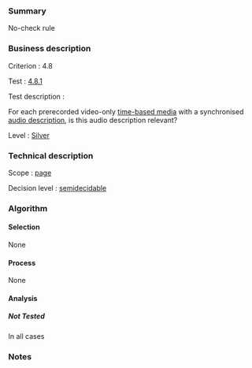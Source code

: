 ### Summary

No-check rule

### Business description

Criterion : 4.8

Test : [4.8.1](http://www.accessiweb.org/index.php/accessiweb-22-english-version.html#test-4-8-1)

Test description :

For each prerecorded video-only [time-based media](http://www.accessiweb.org/index.php/glossary-76.html#mMediaTemp) with a synchronised [audio description](http://www.accessiweb.org/index.php/glossary-76.html#mAudioDesc), is this audio description relevant?

Level : [Silver](/en/category/rules-design/accessiweb-11/level/argent)

### Technical description

Scope : [page](/en/category/rules-design/accessiweb-11/scope/page)

Decision level :
[semidecidable](/en/category/rules-design/accessiweb-11/decision-level/semidecidable)

### Algorithm

#### Selection

None

#### Process

None

#### Analysis

##### Not Tested

In all cases

### Notes


